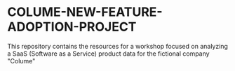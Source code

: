 # COLUME-NEW-FEATURE-ADOPTION-PROJECT
This repository contains the resources for a workshop focused on analyzing a SaaS (Software as a Service) product data for the fictional company "Colume"
